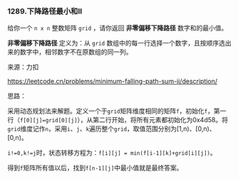 ### 1289.下降路径最小和II

给你一个 `n x n` 整数矩阵 `grid` ，请你返回 **非零偏移下降路径** 数字和的最小值。

**非零偏移下降路径** 定义为：从 `grid` 数组中的每一行选择一个数字，且按顺序选出来的数字中，相邻数字不在原数组的同一列。



来源：力扣

https://leetcode.cn/problems/minimum-falling-path-sum-ii/description/





思路：

​		采用动态规划法来解题。定义一个于`grid`矩阵维度相同的矩阵`f`，初始化`f`，第一行（`f[0][j]=grid[0][j]`），从第二行开始，将所有元素都初始化为0x4d58。将`grid`维度记作`n`，采用`i`、`j`、`k`遍历整个`grid`，取值范围分别为[1,n)、[0,n)、[0,n)。

​		`i!=0,k!=j`时，状态转移方程为：`f[i][j] = min(f[i-1][k]+grid[i][j])`。

​		得到`f`矩阵所有值以后，找到`f[n-1][j]`中最小值就是最终答案。

​			

​			